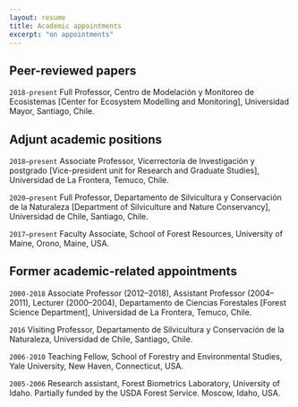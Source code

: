 ```yaml
---
layout: resume
title: Academic appointments
excerpt: "on appointments"
---
```


## Peer-reviewed papers

`2018-present`
Full Professor, Centro de Modelación y Monitoreo de
Ecosistemas \[Center for Ecosystem Modelling and Monitoring\],
Universidad Mayor, Santiago, Chile.

## Adjunt academic positions
`2018–present` 
Associate Professor, Vicerrectoría de Investigación y postgrado \[Vice-president unit for Research and Graduate Studies\],
Universidad de La Frontera, Temuco, Chile.

`2020–present` 
Full Professor, Departamento de Silvicultura y
Conservación de la Naturaleza \[Department of Silviculture and Nature Conservancy\], Universidad de Chile, Santiago, Chile.

`2017–present`
Faculty Associate, School of Forest Resources,
University of Maine, Orono, Maine, USA.


## Former academic-related appointments
`2000-2018` 
Associate Professor (2012–2018), Assistant Professor
(2004–2011), Lecturer (2000–2004), Departamento de Ciencias Forestales \[Forest Science Department\], 
Universidad de La Frontera, Temuco, Chile.

`2016` 
Visiting Professor, Departamento de Silvicultura y
Conservación de la Naturaleza, Universidad de Chile, Santiago, Chile.

`2006-2010` 
Teaching Fellow, School of Forestry and Environmental
Studies, Yale University, New Haven, Connecticut, USA.

`2005-2006` 
Research assistant, Forest Biometrics Laboratory, University
of Idaho. Partially funded by the USDA Forest Service. Moscow, Idaho,
USA.


<!-- ### Footer

Last updated: August 2020 -->


